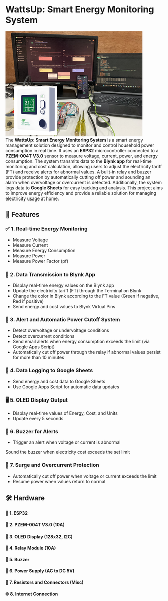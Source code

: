# WattsUp: Smart Energy Monitoring System
![My Project Screenshot](img/img-1.png) 
<br>
The **WattsUp: Smart Energy Monitoring System** is a smart energy management solution designed to monitor and control household power consumption in real time. It uses an **ESP32** microcontroller connected to a **PZEM-004T V3.0** sensor to measure voltage, current, power, and energy consumption. The system transmits data to the **Blynk app** for real-time monitoring and cost calculation, allowing users to adjust the electricity tariff (FT) and receive alerts for abnormal values. A built-in relay and buzzer provide protection by automatically cutting off power and sounding an alarm when overvoltage or overcurrent is detected. Additionally, the system logs data to **Google Sheets** for easy tracking and analysis. This project aims to improve energy efficiency and provide a reliable solution for managing electricity usage at home.


## 🌟 Features
### ✅ 1. Real-time Energy Monitoring
- Measure Voltage
- Measure Current
- Measure Energy Consumption
- Measure Power
- Measure Power Factor (pf)

### 📲 2. Data Transmission to Blynk App
- Display real-time energy values on the Blynk app
- Update the electricity tariff (FT) through the Terminal on Blynk
- Change the color in Blynk according to the FT value (Green if negative, Red if positive)
- Send energy and cost values to Blynk Virtual Pins

### 📧 3. Alert and Automatic Power Cutoff System
- Detect overvoltage or undervoltage conditions
- Detect overcurrent conditions
- Send email alerts when energy consumption exceeds the limit (via Google Apps Script)
- Automatically cut off power through the relay if abnormal values persist for more than 10 minutes

### 💾 4. Data Logging to Google Sheets
- Send energy and cost data to Google Sheets
- Use Google Apps Script for automatic data updates

### 🖥️ 5. OLED Display Output
- Display real-time values of Energy, Cost, and Units
- Update every 5 seconds

### 🚨 6. Buzzer for Alerts
- Trigger an alert when voltage or current is abnormal

Sound the buzzer when electricity cost exceeds the set limit

### 🔋 7. Surge and Overcurrent Protection
- Automatically cut off power when voltage or current exceeds the limit
- Resume power when values return to normal



## 🛠️ Hardware
#### 🔹 1. ESP32
#### 🔹 2. PZEM-004T V3.0 (10A)
#### 🔹 3. OLED Display (128x32, I2C)
#### 🔹 4. Relay Module (10A)
#### 🔹 5. Buzzer
#### 🔹 6. Power Supply (AC to DC 5V)
#### 🔹 7. Resistors and Connectors (Misc)
#### 🌐 8. Internet Connection

